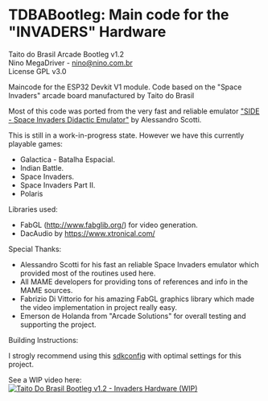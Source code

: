 # TDBABootleg: Main code for the "INVADERS" Hardware  
  
Taito do Brasil Arcade Bootleg v1.2  
Nino MegaDriver - nino@nino.com.br  
License GPL v3.0  
  
Maincode for the ESP32 Devkit V1 module. Code based on the "Space Invaders" arcade board manufactured by Taito do Brasil  
  
Most of this code was ported from the very fast and reliable emulator
["SIDE - Space Invaders Didactic Emulator"](https://walkofmind.com/programming/side/side.htm) by Alessandro Scotti.  
  
This is still in a work-in-progress state. However we have this currently playable games:  
  
- Galactica - Batalha Espacial.
- Indian Battle.
- Space Invaders.
- Space Invaders Part II.
- Polaris
  
Libraries used:  
  
- FabGL (http://www.fabglib.org/) for video generation.  
- DacAudio by https://www.xtronical.com/  
  
Special Thanks:  
  
- Alessandro Scotti for his fast an reliable Space Invaders emulator which provided most of the routines used here.
- All MAME developers for providing tons of references and info in the MAME sources.  
- Fabrizio Di Vittorio for his amazing FabGL graphics library which made the video implementation in project really easy.  
- Emerson de Holanda from "Arcade Solutions" for overall testing and supporting the project.  
  
Building Instructions:  
  
I strogly recommend using this [sdkconfig](https://raw.githubusercontent.com/ninomegadriver/TDBABootleg/main/ESP32_HW_Fantastic/sdkconfig) with optimal settings for this project.  
  
  
See a WIP video here:  
[![Taito Do Brasil Bootleg v1.2 - Invaders Hardware (WIP)](https://img.youtube.com/vi/LioPVbTkof8/0.jpg)](https://www.youtube.com/watch?v=LioPVbTkof8)  
  
  
